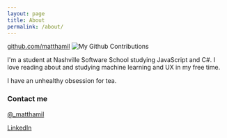 ```yaml
---
layout: page
title: About
permalink: /about/
---
```


[github.com/matthamil](https://www.github.com/matthamil)
![My Github Contributions](http://ghchart.rshah.org/4183C4/matthamil)

I'm a student at Nashville Software School studying JavaScript and C#. I love reading about and studying machine learning and UX in my free time.

I have an unhealthy obsession for tea.

### Contact me

[@_matthamil](https://www.twitter.com/_matthamil)

[LinkedIn](https://www.linkedin.com/in/matthamil)

